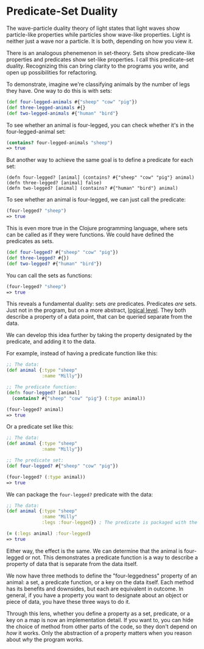 # Predicate-Set Duality

The wave-particle duality theory of light states that light waves show particle-like properties while particles show wave-like properties. Light is neither just a wave nor a particle. It is both, depending on how you view it.

There is an analogous phenemenon in set-theory. Sets show predicate-like properties and predicates show set-like properties. I call this predicate-set duality. Recognizing this can bring clarity to the programs you write, and open up possibilities for refactoring.

To demonstrate, imagine we're classifying animals by the number of legs they have. One way to do this is with sets:

```clojure
(def four-legged-animals #{"sheep" "cow" "pig"})
(def three-legged-animals #{}
(def two-legged-animals #{"human" "bird"}
```

To see whether an animal is four-legged, you can check whether it's in the four-legged-animal set:
```clojure
(contains? four-legged-animals "sheep")
=> true
```

But another way to achieve the same goal is to define a predicate for each set:
```
(defn four-legged? [animal] (contains? #{"sheep" "cow" "pig"} animal)
(defn three-legged? [animal] false)
(defn two-legged? [animal] (contains? #{"human" "bird"} animal)
```
To see whether an animal is four-legged, we can just call the predicate:
```clojure
(four-legged? "sheep")
=> true
```

This is even more true in the Clojure programming language, where sets can be called as if they were functions. We could have defined the predicates as sets.

```clojure
(def four-legged? #{"sheep" "cow" "pig"})
(def three-legged? #{})
(def two-legged? #{"human" "bird"})
```
You can call the sets as functions:
```clojure
(four-legged? "sheep")
=> true
```

This reveals a fundamental duality: sets *are* predicates. Predicates *are* sets. Just not in the program, but on a more abstract, [logical level](https://www.pathsensitive.com/2018/01/the-three-levels-of-software-why-code.html). They both describe a property of a data point, that can be queried separate from the data.

We can develop this idea further by taking the property designated by the predicate, and adding it to the data.

For example, instead of having a predicate function like this:

```clojure
;; The data:
(def animal {:type "sheep"
             :name "Milly"})

;; The predicate function:
(defn four-legged? [animal]
  (contains? #{"sheep" "cow" "pig"} (:type animal))

(four-legged? animal)
=> true
```

Or a predicate set like this:
```clojure
;; The data:
(def animal {:type "sheep"
             :name "Milly"})

;; The predicate set:
(def four-legged? #{"sheep" "cow" "pig"})

(four-legged? (:type animal))
=> true
```

We can package the `four-legged?` predicate with the data:

```clojure
;; The data:
(def animal {:type "sheep"
             :name "Milly"
             :legs :four-legged}) ; The predicate is packaged with the data

(= (:legs animal) :four-legged)
=> true
```

Either way, the effect is the same. We can determine that the animal is four-legged or not. This demonstrates a predicate function is a way to describe a property of data that is separate from the data itself.

We now have three methods to define the "four-leggedness" property of an animal: a set, a predicate function, or a key on the data itself. Each method has its benefits and downsides, but each are equivalent in outcome. In general, if you have a property you want to designate about an object or piece of data, you have these three ways to do it.

Through this lens, whether you define a property as a set, predicate, or a key on a map is now an implementation detail. If you want to, you can hide the choice of method from other parts of the code, so they don't depend on *how* it works. Only the abstraction of a property matters when you reason about *why* the program works.